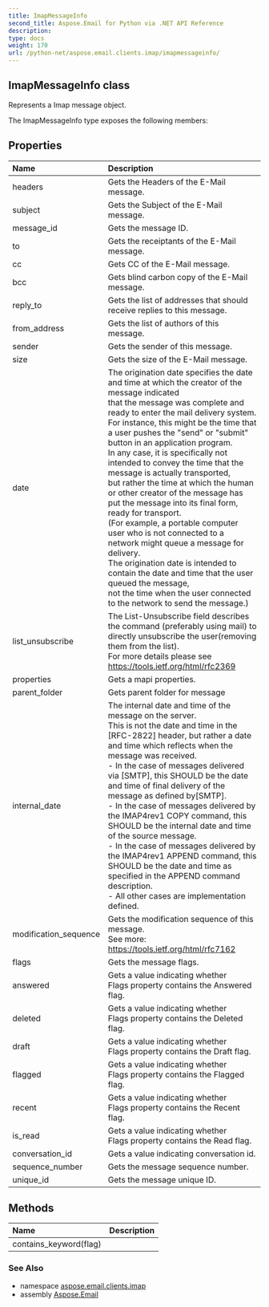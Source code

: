 ```yaml
---
title: ImapMessageInfo
second_title: Aspose.Email for Python via .NET API Reference
description: 
type: docs
weight: 170
url: /python-net/aspose.email.clients.imap/imapmessageinfo/
---
```


## ImapMessageInfo class

Represents a Imap message object.

The ImapMessageInfo type exposes the following members:
## Properties
| Name | Description |
| :- | :- |
|headers|Gets the Headers of the E-Mail message.|
|subject|Gets the Subject of the E-Mail message.|
|message_id|Gets the message ID.|
|to|Gets the receiptants of the E-Mail message.|
|cc|Gets CC of the E-Mail message.|
|bcc|Gets blind carbon copy of the E-Mail message.|
|reply_to|Gets the list of addresses that should receive replies to this message.|
|from_address|Gets the list of authors of this message.|
|sender|Gets the sender of this message.|
|size|Gets the size of the E-Mail message.|
|date|The origination date specifies the date and time at which the creator of the message indicated <br/>            that the message was complete and ready to enter the mail delivery system. <br/>            For instance, this might be the time that a user pushes the "send" or "submit" button in an application program.<br/>            In any case, it is specifically not intended to convey the time that the message is actually transported,<br/>            but rather the time at which the human or other creator of the message has put the message into its final form, <br/>            ready for transport.<br/>            (For example, a portable computer user who is not connected to a network might queue a message for delivery.<br/>            The origination date is intended to contain the date and time that the user queued the message, <br/>            not the time when the user connected to the network to send the message.)|
|list_unsubscribe|The List-Unsubscribe field describes the command (preferably using mail) to directly unsubscribe the user(removing them from the list).<br/>            For more details please see https://tools.ietf.org/html/rfc2369|
|properties|Gets a mapi properties.|
|parent_folder|Gets parent folder for message|
|internal_date|The internal date and time of the message on the server. <br/>            This is not the date and time in the [RFC-2822] header, but rather a date and time which reflects when the message was received.  <br/>            - In the case of messages delivered via [SMTP], this SHOULD be the date and time of final delivery of the message as defined by[SMTP].  <br/>            - In the case of messages delivered by the IMAP4rev1 COPY command, this SHOULD be the internal date and time of the source message.<br/>            - In the case of messages delivered by the IMAP4rev1 APPEND command, this SHOULD be the date and time as specified in the APPEND command description.<br/>            - All other cases are implementation defined.|
|modification_sequence|Gets the modification sequence of this message. <br/>            See more: https://tools.ietf.org/html/rfc7162|
|flags|Gets the message flags.|
|answered|Gets a value indicating whether <br/>            Flags property contains the Answered flag.|
|deleted|Gets a value indicating whether <br/>            Flags property contains the Deleted flag.|
|draft|Gets a value indicating whether <br/>            Flags property contains the Draft flag.|
|flagged|Gets a value indicating whether<br/>            Flags property contains the Flagged flag.|
|recent|Gets a value indicating whether<br/>            Flags property contains the Recent flag.|
|is_read|Gets a value indicating whether<br/>            Flags property contains the Read flag.|
|conversation_id|Gets a value indicating conversation id.|
|sequence_number|Gets the message sequence number.|
|unique_id|Gets the message unique ID.|
## Methods
| Name | Description |
| :- | :- |
|contains_keyword(flag)|  |

### See Also

* namespace [aspose.email.clients.imap](/python-net/aspose.email.clients.imap/)
* assembly [Aspose.Email](/python-net/)

